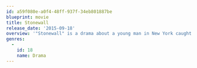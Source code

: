 ```yaml
---
id: a59f080e-a0f4-48ff-937f-34eb801887be
blueprint: movie
title: Stonewall
release_date: '2015-09-18'
overview: '"Stonewall" is a drama about a young man in New York caught up during the 1969 Stonewall Riots, a pivotal event widely considered the starting point for the modern gay civil rights movement.'
genres:
  -
    id: 18
    name: Drama
---
```

